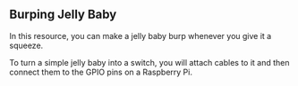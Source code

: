 ## Burping Jelly Baby

In this resource, you can make a jelly baby burp whenever you give it a squeeze.

To turn a simple jelly baby into a switch, you will attach cables to it and then connect them to the GPIO pins on a Raspberry Pi.

